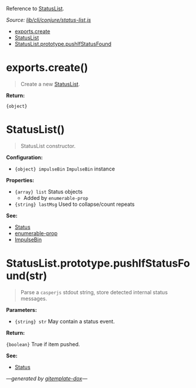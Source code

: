 Reference to [StatusList](#statuslist).

_Source: [lib/cli/conjure/status-list.js](../lib/cli/conjure/status-list.js)_

- [exports.create](#exportscreate)
- [StatusList](#statuslist)
- [StatusList.prototype.pushIfStatusFound](#statuslistprototypepushifstatusfoundstr)

# exports.create()

> Create a new [StatusList](#statuslist).

**Return:**

`{object}`

# StatusList()

> StatusList constructor.

**Configuration:**

- `{object} impulseBin` `ImpulseBin` instance

**Properties:**

- `{array} list` Status objects
  - Added by `enumerable-prop`
- `{string} lastMsg` Used to collapse/count repeats

**See:**

- [Status](Status.md)
- [enumerable-prop](https://github.com/codeactual/enumerable-prop)
- [ImpulseBin](https://github.com/codeactual/impulse-bin/blob/master/docs/ImpulseBin.md)

# StatusList.prototype.pushIfStatusFound(str)

> Parse a `casperjs` stdout string, store detected internal status messages.

**Parameters:**

- `{string} str` May contain a status event.

**Return:**

`{boolean}` True if item pushed.

**See:**

- [Status](Status.md)

_&mdash;generated by [gitemplate-dox](https://github.com/codeactual/gitemplate-dox)&mdash;_
